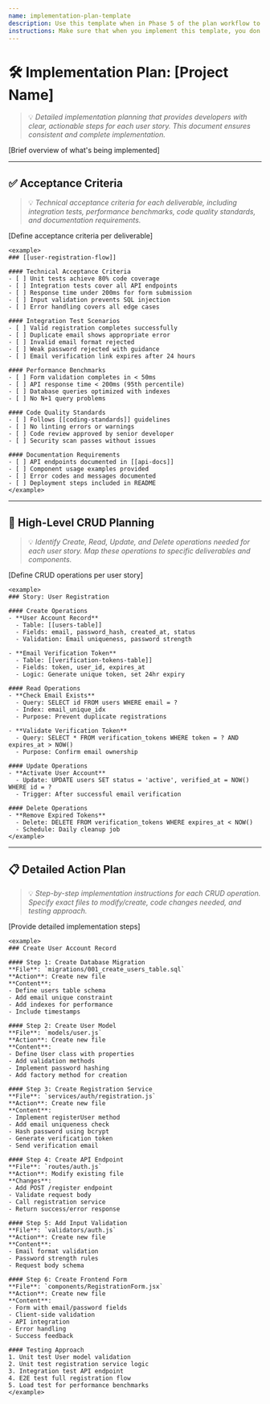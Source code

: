 ```yaml
---
name: implementation-plan-template
description: Use this template when in Phase 5 of the plan workflow to create detailed implementation plans with acceptance criteria, CRUD operations, and step-by-step action plans for each user story.
instructions: Make sure that when you implement this template, you don't include these instructions or any other front matter from this template in your work. Output should always and only be the markdown part outside of the front matter. Never include any tags like <example>, <commentary>, or similar tags - these serve only to increase clarity about implementation. Always use single [ ] brackets to indicate instructions the implementer should follow. When referencing other documents from this project, use wikilinks format [[filename]] to reference them. Do not include the file extension or path.
---
```

# 🛠️ Implementation Plan: [Project Name]
> 💡 *Detailed implementation planning that provides developers with clear, actionable steps for each user story. This document ensures consistent and complete implementation.*

[Brief overview of what's being implemented]

---

## ✅ Acceptance Criteria
> 💡 *Technical acceptance criteria for each deliverable, including integration tests, performance benchmarks, code quality standards, and documentation requirements.*

[Define acceptance criteria per deliverable]

```
<example>
### [[user-registration-flow]]

#### Technical Acceptance Criteria
- [ ] Unit tests achieve 80% code coverage
- [ ] Integration tests cover all API endpoints
- [ ] Response time under 200ms for form submission
- [ ] Input validation prevents SQL injection
- [ ] Error handling covers all edge cases

#### Integration Test Scenarios
- [ ] Valid registration completes successfully
- [ ] Duplicate email shows appropriate error
- [ ] Invalid email format rejected
- [ ] Weak password rejected with guidance
- [ ] Email verification link expires after 24 hours

#### Performance Benchmarks
- [ ] Form validation completes in < 50ms
- [ ] API response time < 200ms (95th percentile)
- [ ] Database queries optimized with indexes
- [ ] No N+1 query problems

#### Code Quality Standards
- [ ] Follows [[coding-standards]] guidelines
- [ ] No linting errors or warnings
- [ ] Code review approved by senior developer
- [ ] Security scan passes without issues

#### Documentation Requirements
- [ ] API endpoints documented in [[api-docs]]
- [ ] Component usage examples provided
- [ ] Error codes and messages documented
- [ ] Deployment steps included in README
</example>
```

---

## 🔧 High-Level CRUD Planning
> 💡 *Identify Create, Read, Update, and Delete operations needed for each user story. Map these operations to specific deliverables and components.*

[Define CRUD operations per user story]

```
<example>
### Story: User Registration

#### Create Operations
- **User Account Record**
  - Table: [[users-table]]
  - Fields: email, password_hash, created_at, status
  - Validation: Email uniqueness, password strength
  
- **Email Verification Token**
  - Table: [[verification-tokens-table]]
  - Fields: token, user_id, expires_at
  - Logic: Generate unique token, set 24hr expiry

#### Read Operations
- **Check Email Exists**
  - Query: SELECT id FROM users WHERE email = ?
  - Index: email_unique_idx
  - Purpose: Prevent duplicate registrations

- **Validate Verification Token**
  - Query: SELECT * FROM verification_tokens WHERE token = ? AND expires_at > NOW()
  - Purpose: Confirm email ownership

#### Update Operations
- **Activate User Account**
  - Update: UPDATE users SET status = 'active', verified_at = NOW() WHERE id = ?
  - Trigger: After successful email verification
  
#### Delete Operations
- **Remove Expired Tokens**
  - Delete: DELETE FROM verification_tokens WHERE expires_at < NOW()
  - Schedule: Daily cleanup job
</example>
```

---

## 📋 Detailed Action Plan
> 💡 *Step-by-step implementation instructions for each CRUD operation. Specify exact files to modify/create, code changes needed, and testing approach.*

[Provide detailed implementation steps]

```
<example>
### Create User Account Record

#### Step 1: Create Database Migration
**File**: `migrations/001_create_users_table.sql`
**Action**: Create new file
**Content**:
- Define users table schema
- Add email unique constraint
- Add indexes for performance
- Include timestamps

#### Step 2: Create User Model
**File**: `models/user.js`
**Action**: Create new file
**Content**:
- Define User class with properties
- Add validation methods
- Implement password hashing
- Add factory method for creation

#### Step 3: Create Registration Service
**File**: `services/auth/registration.js`
**Action**: Create new file
**Content**:
- Implement registerUser method
- Add email uniqueness check
- Hash password using bcrypt
- Generate verification token
- Send verification email

#### Step 4: Create API Endpoint
**File**: `routes/auth.js`
**Action**: Modify existing file
**Changes**:
- Add POST /register endpoint
- Validate request body
- Call registration service
- Return success/error response

#### Step 5: Add Input Validation
**File**: `validators/auth.js`
**Action**: Create new file
**Content**:
- Email format validation
- Password strength rules
- Request body schema

#### Step 6: Create Frontend Form
**File**: `components/RegistrationForm.jsx`
**Action**: Create new file
**Content**:
- Form with email/password fields
- Client-side validation
- API integration
- Error handling
- Success feedback

#### Testing Approach
1. Unit test User model validation
2. Unit test registration service logic
3. Integration test API endpoint
4. E2E test full registration flow
5. Load test for performance benchmarks
</example>
```

